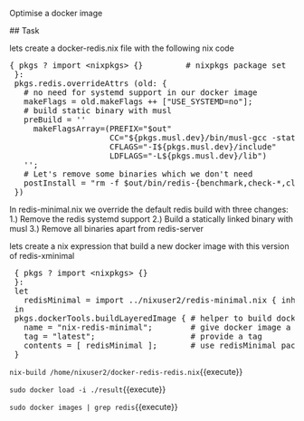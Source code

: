 Optimise a docker image

## Task

lets create a docker-redis.nix file with the following nix code

<pre class="file" data-filename="redis-minimal.nix" data-target="replace">
{ pkgs ? import &ltnixpkgs&gt {}         # nixpkgs package set
 }:
 pkgs.redis.overrideAttrs (old: {
   # no need for systemd support in our docker image
   makeFlags = old.makeFlags ++ ["USE_SYSTEMD=no"];
   # build static binary with musl
   preBuild = ''
     makeFlagsArray=(PREFIX="$out"
                     CC="${pkgs.musl.dev}/bin/musl-gcc -static"
                     CFLAGS="-I${pkgs.musl.dev}/include"
                     LDFLAGS="-L${pkgs.musl.dev}/lib")
   '';
   # Let's remove some binaries which we don't need
   postInstall = "rm -f $out/bin/redis-{benchmark,check-*,cli}";
 })
</pre>

In redis-minimal.nix we override the default redis build with three changes:
1.) Remove the redis systemd support
2.) Build a statically linked binary with musl
3.) Remove all binaries apart from redis-server

lets create a nix expression that build a new docker image with this version of redis-xminimal


<pre class="file" data-filename="docker-redis-minimal.nix" data-target="replace">
 { pkgs ? import &ltnixpkgs&gt {}
 }:
 let
   redisMinimal = import ../nixuser2/redis-minimal.nix { inherit pkgs; };
 in
 pkgs.dockerTools.buildLayeredImage { # helper to build docker image
   name = "nix-redis-minimal";        # give docker image a name
   tag = "latest";                    # provide a tag
   contents = [ redisMinimal ];       # use redisMinimal package
 }
</pre>

`nix-build /home/nixuser2/docker-redis-redis.nix`{{execute}}

`sudo docker load -i ./result`{{execute}}

`sudo docker images | grep redis`{{execute}}

